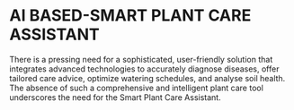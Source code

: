 # AI BASED-SMART PLANT CARE ASSISTANT
There is a pressing need for a sophisticated, user-friendly solution that integrates advanced technologies to accurately diagnose diseases, offer tailored care advice, optimize watering schedules, and analyse soil health. The absence of such a comprehensive and intelligent plant care tool underscores the need for the Smart Plant Care Assistant.
